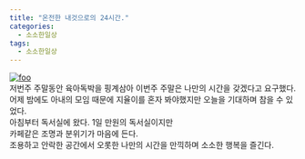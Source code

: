 ```yaml
---
title: "온전한 내것으로의 24시간."
categories: 
  - 소소한일상
tags: 
  - 소소한일상
---
```

[![foo](https://modo-phinf.pstatic.net/20160908_85/1473329545887T3Lmx_JPEG/mosadmJSVx.jpeg?type=w720)](https://planet025.modoo.at/?link=djc8hyz7)  
저번주 주말동안 육아독박을 핑계삼아 이번주 주말은 나만의 시간을 갖겠다고 요구했다.  
어제 밤에도 아내의 모임 때문에 지율이를 혼자 봐야했지만  오늘을 기대하며 참을 수 있었다.  
아침부터 독서실에 왔다. 1일 만원의 독서실이지만  
카페같은 조명과 분위기가 마음에 든다.  
조용하고 안락한 공간에서 오롯한 나만의 시간을 만끽하며 소소한 행복을 즐긴다.  